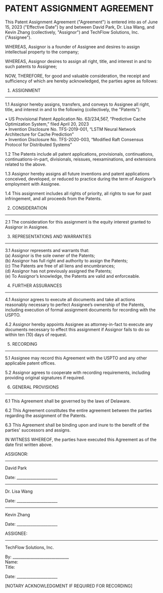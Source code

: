 <!--
Generated by CaseThread CLI POC
Document Type: patent-assignment-agreement
Input File: tfs-01-patent-assignment-founders.yaml
Generated: 2025-07-09T00:30:38.021Z
Generation Time: 26s
-->

PATENT ASSIGNMENT AGREEMENT
===========================


This Patent Assignment Agreement ("Agreement") is entered into as of June 15, 2023 ("Effective Date") by and between David Park, Dr. Lisa Wang, and Kevin Zhang (collectively, "Assignor") and TechFlow Solutions, Inc. ("Assignee").


WHEREAS, Assignor is a founder of Assignee and desires to assign intellectual property to the company;

WHEREAS, Assignor desires to assign all right, title, and interest in and to such patents to Assignee;

NOW, THEREFORE, for good and valuable consideration, the receipt and sufficiency of which are hereby acknowledged, the parties agree as follows:


1. ASSIGNMENT
-------------

1.1 Assignor hereby assigns, transfers, and conveys to Assignee all right, title, and interest in and to the following (collectively, the "Patents"):

• US Provisional Patent Application No. 63/234,567, “Predictive Cache Optimization System,” filed April 20, 2023  
• Invention Disclosure No. TFS-2019-001, “LSTM Neural Network Architecture for Cache Prediction”  
• Invention Disclosure No. TFS-2020-003, “Modified Raft Consensus Protocol for Distributed Systems”

1.2 The Patents include all patent applications, provisionals, continuations, continuations-in-part, divisionals, reissues, reexaminations, and extensions related to the above.

1.3 Assignor hereby assigns all future inventions and patent applications conceived, developed, or reduced to practice during the term of Assignor’s employment with Assignee.

1.4 This assignment includes all rights of priority, all rights to sue for past infringement, and all proceeds from the Patents.


2. CONSIDERATION
----------------

2.1 The consideration for this assignment is the equity interest granted to Assignor in Assignee.


3. REPRESENTATIONS AND WARRANTIES
---------------------------------

3.1 Assignor represents and warrants that:  
(a) Assignor is the sole owner of the Patents;  
(b) Assignor has full right and authority to assign the Patents;  
(c) The Patents are free of all liens and encumbrances;  
(d) Assignor has not previously assigned the Patents;  
(e) To Assignor’s knowledge, the Patents are valid and enforceable.


4. FURTHER ASSURANCES
---------------------

4.1 Assignor agrees to execute all documents and take all actions reasonably necessary to perfect Assignee’s ownership of the Patents, including execution of formal assignment documents for recording with the USPTO.

4.2 Assignor hereby appoints Assignee as attorney-in-fact to execute any documents necessary to effect this assignment if Assignor fails to do so within ten (10) days of request.


5. RECORDING
------------

5.1 Assignee may record this Agreement with the USPTO and any other applicable patent offices.

5.2 Assignor agrees to cooperate with recording requirements, including providing original signatures if required.


6. GENERAL PROVISIONS
---------------------

6.1 This Agreement shall be governed by the laws of Delaware.

6.2 This Agreement constitutes the entire agreement between the parties regarding the assignment of the Patents.

6.3 This Agreement shall be binding upon and inure to the benefit of the parties' successors and assigns.


IN WITNESS WHEREOF, the parties have executed this Agreement as of the date first written above.

ASSIGNOR:

_____________________________  
David Park  

Date: _____________________  


_____________________________  
Dr. Lisa Wang  

Date: _____________________  


_____________________________  
Kevin Zhang  

Date: _____________________  



ASSIGNEE:

_____________________________  
TechFlow Solutions, Inc.  

By: _____________________________  
Name:  
Title:  

Date: _____________________  


[NOTARY ACKNOWLEDGMENT IF REQUIRED FOR RECORDING]